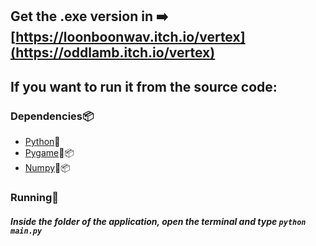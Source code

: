## Get the .exe version in ➡️ [https://loonboonwav.itch.io/vertex](https://oddlamb.itch.io/vertex)
## If you want to run it from the source code:
### Dependencies📦
* [Python](https://www.python.org/downloads/)🐍
* [Pygame](https://www.pygame.org/download.shtml)🐍📦
* [Numpy](https://numpy.org/install/)🐍📦
### Running🔄
##### Inside the folder of the application, open the terminal and type `python main.py` 
